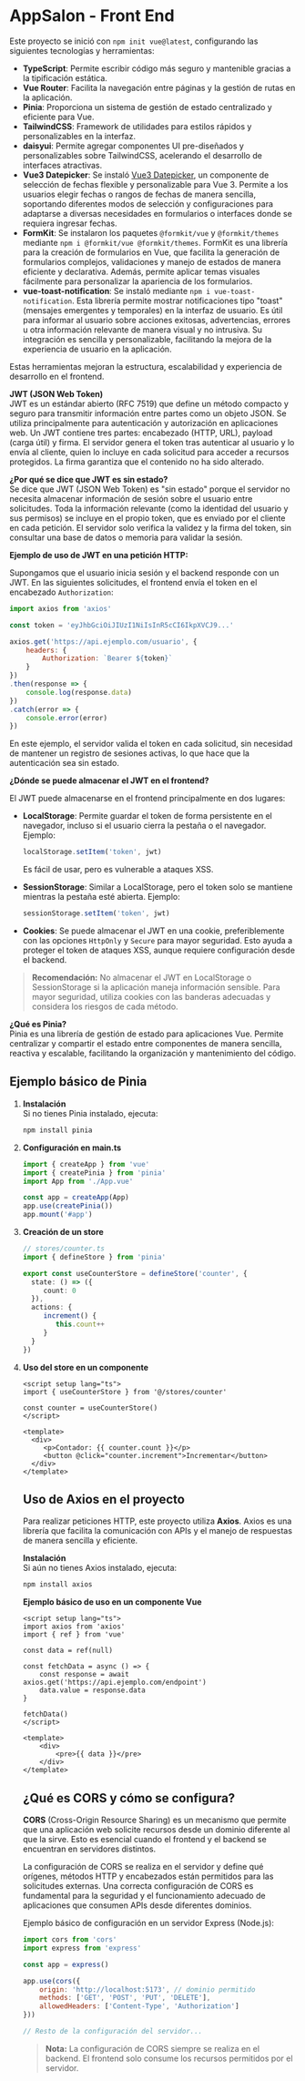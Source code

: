 # AppSalon - Front End

Este proyecto se inició con `npm init vue@latest`, configurando las siguientes tecnologías y herramientas:

- **TypeScript**: Permite escribir código más seguro y mantenible gracias a la tipificación estática.
- **Vue Router**: Facilita la navegación entre páginas y la gestión de rutas en la aplicación.
- **Pinia**: Proporciona un sistema de gestión de estado centralizado y eficiente para Vue.
- **TailwindCSS**: Framework de utilidades para estilos rápidos y personalizables en la interfaz.
- **daisyui**: Permite agregar componentes UI pre-diseñados y personalizables sobre TailwindCSS, acelerando el desarrollo de interfaces atractivas.
- **Vue3 Datepicker**: Se instaló [Vue3 Datepicker](https://vue3datepicker.com/props/modes-configuration/), un componente de selección de fechas flexible y personalizable para Vue 3. Permite a los usuarios elegir fechas o rangos de fechas de manera sencilla, soportando diferentes modos de selección y configuraciones para adaptarse a diversas necesidades en formularios o interfaces donde se requiera ingresar fechas.
- **FormKit**: Se instalaron los paquetes `@formkit/vue` y `@formkit/themes` mediante `npm i @formkit/vue @formkit/themes`. FormKit es una librería para la creación de formularios en Vue, que facilita la generación de formularios complejos, validaciones y manejo de estados de manera eficiente y declarativa. Además, permite aplicar temas visuales fácilmente para personalizar la apariencia de los formularios.
- **vue-toast-notification**: Se instaló mediante `npm i vue-toast-notification`. Esta librería permite mostrar notificaciones tipo "toast" (mensajes emergentes y temporales) en la interfaz de usuario. Es útil para informar al usuario sobre acciones exitosas, advertencias, errores u otra información relevante de manera visual y no intrusiva. Su integración es sencilla y personalizable, facilitando la mejora de la experiencia de usuario en la aplicación.

Estas herramientas mejoran la estructura, escalabilidad y experiencia de desarrollo en el frontend.

**JWT (JSON Web Token)**  
JWT es un estándar abierto (RFC 7519) que define un método compacto y seguro para transmitir información entre partes como un objeto JSON. Se utiliza principalmente para autenticación y autorización en aplicaciones web. Un JWT contiene tres partes: encabezado (HTTP, URL), payload (carga útil) y firma. El servidor genera el token tras autenticar al usuario y lo envía al cliente, quien lo incluye en cada solicitud para acceder a recursos protegidos. La firma garantiza que el contenido no ha sido alterado.

**¿Por qué se dice que JWT es sin estado?**  
Se dice que JWT (JSON Web Token) es "sin estado" porque el servidor no necesita almacenar información de sesión sobre el usuario entre solicitudes. Toda la información relevante (como la identidad del usuario y sus permisos) se incluye en el propio token, que es enviado por el cliente en cada petición. El servidor solo verifica la validez y la firma del token, sin consultar una base de datos o memoria para validar la sesión.

**Ejemplo de uso de JWT en una petición HTTP:**

Supongamos que el usuario inicia sesión y el backend responde con un JWT. En las siguientes solicitudes, el frontend envía el token en el encabezado `Authorization`:

```js
import axios from 'axios'

const token = 'eyJhbGciOiJIUzI1NiIsInR5cCI6IkpXVCJ9...'

axios.get('https://api.ejemplo.com/usuario', {
    headers: {
        Authorization: `Bearer ${token}`
    }
})
.then(response => {
    console.log(response.data)
})
.catch(error => {
    console.error(error)
})
```

En este ejemplo, el servidor valida el token en cada solicitud, sin necesidad de mantener un registro de sesiones activas, lo que hace que la autenticación sea sin estado.

**¿Dónde se puede almacenar el JWT en el frontend?**

El JWT puede almacenarse en el frontend principalmente en dos lugares:

- **LocalStorage**: Permite guardar el token de forma persistente en el navegador, incluso si el usuario cierra la pestaña o el navegador. Ejemplo:
    ```js
    localStorage.setItem('token', jwt)
    ```
    Es fácil de usar, pero es vulnerable a ataques XSS.

- **SessionStorage**: Similar a LocalStorage, pero el token solo se mantiene mientras la pestaña esté abierta. Ejemplo:
    ```js
    sessionStorage.setItem('token', jwt)
    ```

- **Cookies**: Se puede almacenar el JWT en una cookie, preferiblemente con las opciones `HttpOnly` y `Secure` para mayor seguridad. Esto ayuda a proteger el token de ataques XSS, aunque requiere configuración desde el backend.

> **Recomendación:** No almacenar el JWT en LocalStorage o SessionStorage si la aplicación maneja información sensible. Para mayor seguridad, utiliza cookies con las banderas adecuadas y considera los riesgos de cada método.

**¿Qué es Pinia?**  
Pinia es una librería de gestión de estado para aplicaciones Vue. Permite centralizar y compartir el estado entre componentes de manera sencilla, reactiva y escalable, facilitando la organización y mantenimiento del código.

## Ejemplo básico de Pinia

1. **Instalación**  
    Si no tienes Pinia instalado, ejecuta:
    ```bash
    npm install pinia
    ```

2. **Configuración en main.ts**
    ```ts
    import { createApp } from 'vue'
    import { createPinia } from 'pinia'
    import App from './App.vue'

    const app = createApp(App)
    app.use(createPinia())
    app.mount('#app')
    ```

3. **Creación de un store**
    ```ts
    // stores/counter.ts
    import { defineStore } from 'pinia'

    export const useCounterStore = defineStore('counter', {
      state: () => ({
         count: 0
      }),
      actions: {
         increment() {
            this.count++
         }
      }
    })
    ```

4. **Uso del store en un componente**
    ```vue
    <script setup lang="ts">
    import { useCounterStore } from '@/stores/counter'

    const counter = useCounterStore()
    </script>

    <template>
      <div>
         <p>Contador: {{ counter.count }}</p>
         <button @click="counter.increment">Incrementar</button>
      </div>
    </template>
    ```

    ## Uso de Axios en el proyecto

    Para realizar peticiones HTTP, este proyecto utiliza **Axios**. Axios es una librería que facilita la comunicación con APIs y el manejo de respuestas de manera sencilla y eficiente.

    **Instalación**  
    Si aún no tienes Axios instalado, ejecuta:
    ```bash
    npm install axios
    ```

    **Ejemplo básico de uso en un componente Vue**
    ```vue
    <script setup lang="ts">
    import axios from 'axios'
    import { ref } from 'vue'

    const data = ref(null)

    const fetchData = async () => {
        const response = await axios.get('https://api.ejemplo.com/endpoint')
        data.value = response.data
    }

    fetchData()
    </script>

    <template>
        <div>
            <pre>{{ data }}</pre>
        </div>
    </template>
    ```

    ## ¿Qué es CORS y cómo se configura?

    **CORS** (Cross-Origin Resource Sharing) es un mecanismo que permite que una aplicación web solicite recursos desde un dominio diferente al que la sirve. Esto es esencial cuando el frontend y el backend se encuentran en servidores distintos.

    La configuración de CORS se realiza en el servidor y define qué orígenes, métodos HTTP y encabezados están permitidos para las solicitudes externas. Una correcta configuración de CORS es fundamental para la seguridad y el funcionamiento adecuado de aplicaciones que consumen APIs desde diferentes dominios.

    Ejemplo básico de configuración en un servidor Express (Node.js):

    ```js
    import cors from 'cors'
    import express from 'express'

    const app = express()

    app.use(cors({
        origin: 'http://localhost:5173', // dominio permitido
        methods: ['GET', 'POST', 'PUT', 'DELETE'],
        allowedHeaders: ['Content-Type', 'Authorization']
    }))

    // Resto de la configuración del servidor...
    ```

    > **Nota:** La configuración de CORS siempre se realiza en el backend. El frontend solo consume los recursos permitidos por el servidor.